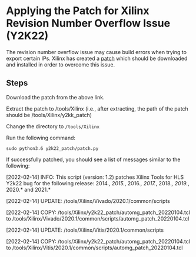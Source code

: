 # Applying the Patch for Xilinx Revision Number Overflow Issue (Y2K22)

The revision number overflow issue may cause build errors when trying to export certain IPs. Xilinx has created a [patch](https://support.xilinx.com/s/article/76960) which should be downloaded and installed in order to overcome this issue.

## Steps

Download the patch from the above link.

Extract the patch to /tools/Xilinx (i.e., after extracting, the path of the patch should be /tools/Xilinx/y2kk_patch)

Change the directory to `/tools/Xilinx`

Run the following command:

`sudo python3.6 y2k22_patch/patch.py`

If successfully patched, you should see a list of messages similar to the following:


[2022-02-14] INFO: This script (version: 1.2) patches Xilinx Tools for HLS Y2k22 bug for the following release: 
2014.*, 2015.*, 2016.*, 2017.*, 2018.*, 2019.*, 2020.* and 2021.*

[2022-02-14] UPDATE: /tools/Xilinx/Vivado/2020.1/common/scripts

[2022-02-14] COPY: /tools/Xilinx/y2k22_patch/automg_patch_20220104.tcl  to /tools/Xilinx/Vivado/2020.1/common/scripts/automg_patch_20220104.tcl 

[2022-02-14] UPDATE: /tools/Xilinx/Vitis/2020.1/common/scripts

[2022-02-14] COPY: /tools/Xilinx/y2k22_patch/automg_patch_20220104.tcl  to /tools/Xilinx/Vitis/2020.1/common/scripts/automg_patch_20220104.tcl 

